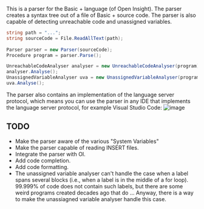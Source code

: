 This is a parser for the Basic + language (of Open Insight). The parser creates a syntax tree out of a file of Basic + source code. The parser is also capable of detecting unreachable code and unassigned variables.


``` csharp
string path = "...";
string sourceCode = File.ReadAllText(path);
     
Parser parser = new Parser(sourceCode);
Procedure program = parser.Parse();

UnreachableCodeAnalyser analyser = new UnreachableCodeAnalyser(program);
analyser.Analyse();
UnassignedVariableAnalyser uva = new UnassignedVariableAnalyser(program);
uva.Analyse();
```
The parser also contains an implementation of the language server protocol, which means you can use the parser in any IDE that implements the language server protocol, for example Visual Studio Code:
![image](https://user-images.githubusercontent.com/87922814/175839994-065ceeab-476c-4ef5-abf8-ed7ba597f07d.png)



TODO
-----
* Make the parser aware of the various "System Variables"
* Make the parser capable of reading INSERT files.
* Integrate the parser with OI.
* Add code completion.
* Add code formatting.
* The unassigned variable analyser can't handle the case when a label spans several blocks (i.e., when a label is in the middle of a for loop). 99.999% of code does not contain such labels, but there are some weird programs created decades ago that do ... Anyway, there is a way to make the unassiagned variable analyser handle this case.
